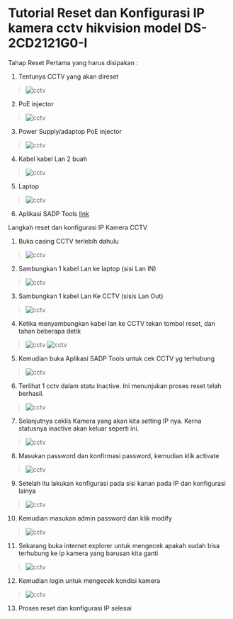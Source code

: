 
# Tutorial Reset dan Konfigurasi IP kamera cctv hikvision model DS-2CD2121G0-I

Tahap Reset
Pertama yang harus disipakan :
1.	Tentunya CCTV yang akan direset 
>![cctv](https://raw.githubusercontent.com/syamrizal88/SyamrizalTutorial/master/2.%20Tutorial%20Pekerjaan%20Hardware/2.3%20Tutorial%20Pekerjaan%20CCTV/2.3.1%20Tutorial%20Reset%20CCTV%20HIKVISION/1.png)
2.	PoE injector
>![cctv](https://raw.githubusercontent.com/syamrizal88/SyamrizalTutorial/master/2.%20Tutorial%20Pekerjaan%20Hardware/2.3%20Tutorial%20Pekerjaan%20CCTV/2.3.1%20Tutorial%20Reset%20CCTV%20HIKVISION/2.png)
3.	Power Supply/adaptop PoE injector
>![cctv](https://raw.githubusercontent.com/syamrizal88/SyamrizalTutorial/master/2.%20Tutorial%20Pekerjaan%20Hardware/2.3%20Tutorial%20Pekerjaan%20CCTV/2.3.1%20Tutorial%20Reset%20CCTV%20HIKVISION/3.png)
4.	Kabel kabel Lan 2 buah
>![cctv](https://raw.githubusercontent.com/syamrizal88/SyamrizalTutorial/master/2.%20Tutorial%20Pekerjaan%20Hardware/2.3%20Tutorial%20Pekerjaan%20CCTV/2.3.1%20Tutorial%20Reset%20CCTV%20HIKVISION/4.png) 
5.	Laptop
>![cctv](https://raw.githubusercontent.com/syamrizal88/SyamrizalTutorial/master/2.%20Tutorial%20Pekerjaan%20Hardware/2.3%20Tutorial%20Pekerjaan%20CCTV/2.3.1%20Tutorial%20Reset%20CCTV%20HIKVISION/5.png)
6.	Aplikasi SADP Tools [link](https://www.hikvision.com/en/support/tools/destop-tools/sadp-for-windows/ "Pergi ke download hikvision.com")

Langkah reset dan konfigurasi IP Kamera CCTV
1.	Buka casing CCTV terlebih dahulu
>![cctv](https://raw.githubusercontent.com/syamrizal88/SyamrizalTutorial/master/2.%20Tutorial%20Pekerjaan%20Hardware/2.3%20Tutorial%20Pekerjaan%20CCTV/2.3.1%20Tutorial%20Reset%20CCTV%20HIKVISION/6.png)
2.	Sambungkan 1 kabel Lan ke laptop (sisi Lan IN)
>![cctv](https://raw.githubusercontent.com/syamrizal88/SyamrizalTutorial/master/2.%20Tutorial%20Pekerjaan%20Hardware/2.3%20Tutorial%20Pekerjaan%20CCTV/2.3.1%20Tutorial%20Reset%20CCTV%20HIKVISION/7.png) 
3.	Sambungkan 1 kabel Lan Ke CCTV (sisis Lan Out)
>![cctv](https://raw.githubusercontent.com/syamrizal88/SyamrizalTutorial/master/2.%20Tutorial%20Pekerjaan%20Hardware/2.3%20Tutorial%20Pekerjaan%20CCTV/2.3.1%20Tutorial%20Reset%20CCTV%20HIKVISION/8.png)
4.	Ketika menyambungkan kabel lan ke CCTV tekan tombol reset, dan tahan beberapa detik
>![cctv](https://raw.githubusercontent.com/syamrizal88/SyamrizalTutorial/master/2.%20Tutorial%20Pekerjaan%20Hardware/2.3%20Tutorial%20Pekerjaan%20CCTV/2.3.1%20Tutorial%20Reset%20CCTV%20HIKVISION/10.png)
>![cctv](https://raw.githubusercontent.com/syamrizal88/SyamrizalTutorial/master/2.%20Tutorial%20Pekerjaan%20Hardware/2.3%20Tutorial%20Pekerjaan%20CCTV/2.3.1%20Tutorial%20Reset%20CCTV%20HIKVISION/9.png) 
5.	Kemudian buka Aplikasi SADP Tools untuk cek CCTV yg terhubung
>![cctv](https://raw.githubusercontent.com/syamrizal88/SyamrizalTutorial/master/2.%20Tutorial%20Pekerjaan%20Hardware/2.3%20Tutorial%20Pekerjaan%20CCTV/2.3.1%20Tutorial%20Reset%20CCTV%20HIKVISION/11.png)
6.	Terlihat 1 cctv dalam statu Inactive. Ini menunjukan proses reset telah berhasil. 
>![cctv](https://raw.githubusercontent.com/syamrizal88/SyamrizalTutorial/master/2.%20Tutorial%20Pekerjaan%20Hardware/2.3%20Tutorial%20Pekerjaan%20CCTV/2.3.1%20Tutorial%20Reset%20CCTV%20HIKVISION/12.png)
7.	Selanjutnya ceklis Kamera yang akan kita setting IP nya. Kerna statusnya inactive akan keluar seperti ini.   
>![cctv](https://raw.githubusercontent.com/syamrizal88/SyamrizalTutorial/master/2.%20Tutorial%20Pekerjaan%20Hardware/2.3%20Tutorial%20Pekerjaan%20CCTV/2.3.1%20Tutorial%20Reset%20CCTV%20HIKVISION/13.png)
8.	Masukan password dan konfirmasi password, kemudian klik activate
>![cctv](https://raw.githubusercontent.com/syamrizal88/SyamrizalTutorial/master/2.%20Tutorial%20Pekerjaan%20Hardware/2.3%20Tutorial%20Pekerjaan%20CCTV/2.3.1%20Tutorial%20Reset%20CCTV%20HIKVISION/14.png)
9.	Setelah itu lakukan konfigurasi pada sisi kanan pada IP dan konfigurasi lainya
>![cctv](https://raw.githubusercontent.com/syamrizal88/SyamrizalTutorial/master/2.%20Tutorial%20Pekerjaan%20Hardware/2.3%20Tutorial%20Pekerjaan%20CCTV/2.3.1%20Tutorial%20Reset%20CCTV%20HIKVISION/15.png)
10.	Kemudian masukan admin password dan klik modify
>![cctv](https://raw.githubusercontent.com/syamrizal88/SyamrizalTutorial/master/2.%20Tutorial%20Pekerjaan%20Hardware/2.3%20Tutorial%20Pekerjaan%20CCTV/2.3.1%20Tutorial%20Reset%20CCTV%20HIKVISION/16.png)
11.	Sekarang buka internet explorer untuk mengecek apakah sudah bisa terhubung ke ip kamera yang barusan kita ganti
>![cctv](https://raw.githubusercontent.com/syamrizal88/SyamrizalTutorial/master/2.%20Tutorial%20Pekerjaan%20Hardware/2.3%20Tutorial%20Pekerjaan%20CCTV/2.3.1%20Tutorial%20Reset%20CCTV%20HIKVISION/17.png)
12.	Kemudian login untuk mengecek kondisi kamera
>![cctv](https://raw.githubusercontent.com/syamrizal88/SyamrizalTutorial/master/2.%20Tutorial%20Pekerjaan%20Hardware/2.3%20Tutorial%20Pekerjaan%20CCTV/2.3.1%20Tutorial%20Reset%20CCTV%20HIKVISION/18.png) 
13.	Proses reset dan konfigurasi IP selesai
